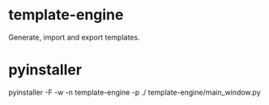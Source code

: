 # template-engine
Generate, import and export templates.

# pyinstaller
pyinstaller -F -w -n template-engine -p ./ template-engine/main_window.py
